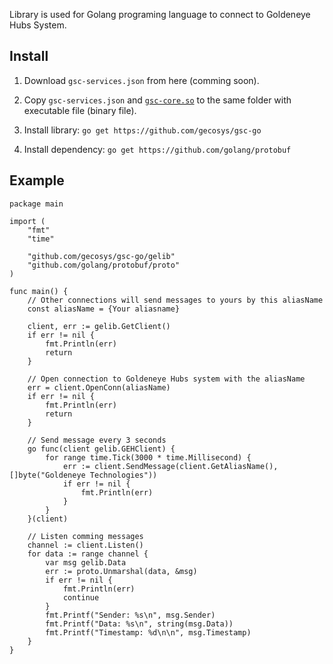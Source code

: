Library is used for Golang programing language to connect to Goldeneye Hubs System.

## Install
1. Download `gsc-services.json` from here (comming soon).

2. Copy `gsc-services.json` and [`gsc-core.so`](https://raw.githubusercontent.com/gecosys/gsc-go/master/gsc-core.so) to the same folder with executable file (binary file).

3. Install library: ```go get https://github.com/gecosys/gsc-go```

4. Install dependency: ```go get https://github.com/golang/protobuf```

## Example
```golang
package main

import (
	"fmt"
	"time"

	"github.com/gecosys/gsc-go/gelib"
	"github.com/golang/protobuf/proto"
)

func main() {
	// Other connections will send messages to yours by this aliasName
	const aliasName = {Your aliasname}

	client, err := gelib.GetClient()
	if err != nil {
		fmt.Println(err)
		return
	}

	// Open connection to Goldeneye Hubs system with the aliasName
	err = client.OpenConn(aliasName)
	if err != nil {
		fmt.Println(err)
		return
	}

	// Send message every 3 seconds
	go func(client gelib.GEHClient) {
		for range time.Tick(3000 * time.Millisecond) {
			err := client.SendMessage(client.GetAliasName(), []byte("Goldeneye Technologies"))
			if err != nil {
				fmt.Println(err)
			}
		}
	}(client)

	// Listen comming messages
	channel := client.Listen()
	for data := range channel {
		var msg gelib.Data
		err := proto.Unmarshal(data, &msg)
		if err != nil {
			fmt.Println(err)
			continue
		}
		fmt.Printf("Sender: %s\n", msg.Sender)
		fmt.Printf("Data: %s\n", string(msg.Data))
		fmt.Printf("Timestamp: %d\n\n", msg.Timestamp)
	}
}
```
